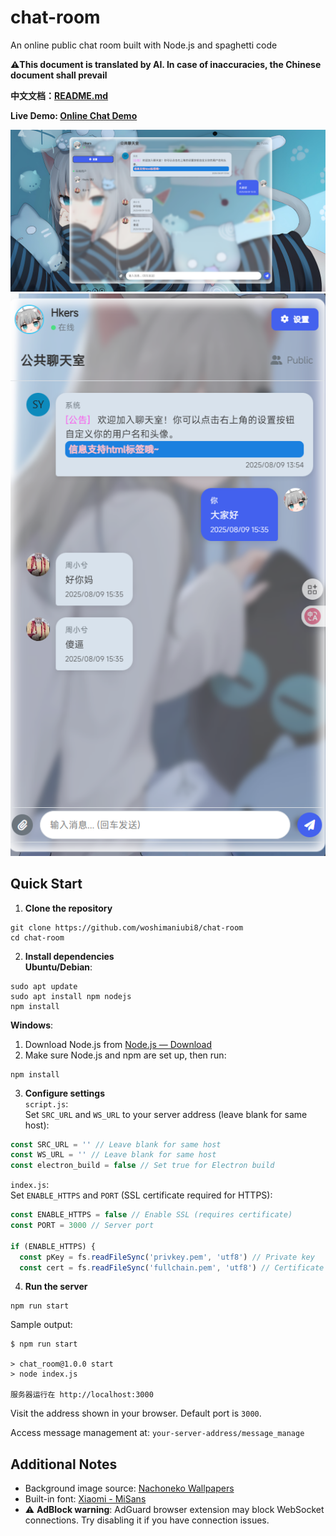 # chat-room  
An online public chat room built with Node.js and spaghetti code  

**⚠️This document is translated by AI. In case of inaccuracies, the Chinese document shall prevail**

**中文文档：[README.md](README.md)**  

**Live Demo: [Online Chat Demo](https://chat.qqaq.top/)**  

![PC View](public/pc-screen.png)  
![Mobile View](public/mob-screen.png)  

## Quick Start  

1. **Clone the repository**  
```shell
git clone https://github.com/woshimaniubi8/chat-room
cd chat-room
```

2. **Install dependencies**  
**Ubuntu/Debian**:  
```shell
sudo apt update
sudo apt install npm nodejs
npm install
```

**Windows**:  
1. Download Node.js from [Node.js — Download](https://nodejs.org/en/download)  
2. Make sure Node.js and npm are set up, then run:  
```shell
npm install
```

3. **Configure settings**  
`script.js`:  
Set `SRC_URL` and `WS_URL` to your server address (leave blank for same host):  
```javascript
const SRC_URL = '' // Leave blank for same host
const WS_URL = '' // Leave blank for same host
const electron_build = false // Set true for Electron build
```

`index.js`:  
Set `ENABLE_HTTPS` and `PORT` (SSL certificate required for HTTPS):  
```javascript
const ENABLE_HTTPS = false // Enable SSL (requires certificate)
const PORT = 3000 // Server port

if (ENABLE_HTTPS) {
  const pKey = fs.readFileSync('privkey.pem', 'utf8') // Private key
  const cert = fs.readFileSync('fullchain.pem', 'utf8') // Certificate
```

4. **Run the server**  
```shell
npm run start
```
Sample output:  
```shell
$ npm run start

> chat_room@1.0.0 start
> node index.js

服务器运行在 http://localhost:3000
```
Visit the address shown in your browser. Default port is `3000`.  

Access message management at: `your-server-address/message_manage`  

## Additional Notes  
- Background image source: [Nachoneko Wallpapers](https://wallpapercave.com/nachoneko-wallpapers)  
- Built-in font: [Xiaomi - MiSans](https://hyperos.mi.com/font/download)  
- ⚠️ **AdBlock warning**: AdGuard browser extension may block WebSocket connections. Try disabling it if you have connection issues.  

